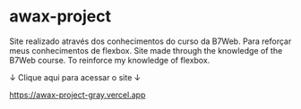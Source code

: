 # awax-project

Site realizado através dos conhecimentos do curso da B7Web. Para reforçar meus conhecimentos de flexbox.
Site made through the knowledge of the B7Web course. To reinforce my knowledge of flexbox.

↓ Clique aqui para acessar o site ↓

https://awax-project-gray.vercel.app
